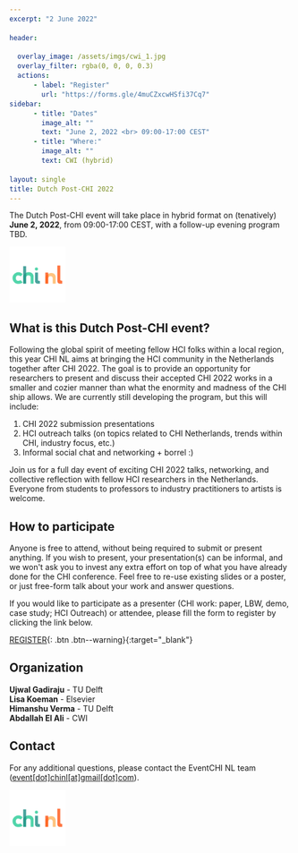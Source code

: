 ```yaml
---
excerpt: "2 June 2022"

header:

  overlay_image: /assets/imgs/cwi_1.jpg
  overlay_filter: rgba(0, 0, 0, 0.3)
  actions:
      - label: "Register"
        url: "https://forms.gle/4muCZxcwHSfi37Cq7"
sidebar:
      - title: "Dates"
        image_alt: ""
        text: "June 2, 2022 <br> 09:00-17:00 CEST"
      - title: "Where:"
        image_alt: ""
        text: CWI (hybrid)

layout: single
title: Dutch Post-CHI 2022
---
```


The Dutch Post-CHI event will take place in hybrid format on (tenatively) **June 2, 2022**, from 09:00-17:00 CEST, with a follow-up evening program TBD.

<a href="https://www.chinederland.nl/"><img src="./assets/imgs/chi_nl_logo.png" width="100"></a>

## What is this Dutch Post-CHI event?

Following the global spirit of meeting fellow HCI folks within a local region, this year CHI NL aims at bringing the HCI community in the Netherlands together after CHI 2022. The goal is to provide an opportunity for researchers to present and discuss their accepted CHI 2022 works in a smaller and cozier manner than what the enormity and madness of the CHI ship allows. We are currently still developing the program, but this will include:

1. CHI 2022 submission presentations
2. HCI outreach talks (on topics related to CHI Netherlands, trends within CHI, industry focus, etc.)
3. Informal social chat and networking + borrel :)

Join us for a full day event of exciting CHI 2022 talks, networking, and collective reflection with fellow HCI researchers in the Netherlands. Everyone from students to professors to industry practitioners to artists is welcome.


## How to participate

Anyone is free to attend, without being required to submit or present anything. If you wish to present, your presentation(s) can be informal, and we won't ask you to invest any extra effort on top of what you have already done for the CHI conference. Feel free to re-use existing slides or a poster, or just free-form talk about your work and answer questions.


If you would like to participate as a presenter (CHI work: paper, LBW, demo, case study; HCI Outreach) or attendee, please fill the form to register by clicking the link below.

<!-- Please register to help us organize an exciting (and fun) post-chi event! -->

[REGISTER](https://forms.gle/4muCZxcwHSfi37Cq7){: .btn .btn--warning}{:target="\_blank"}

## Organization

**Ujwal Gadiraju** - TU Delft <br>
**Lisa Koeman** - Elsevier <br>
**Himanshu Verma** - TU Delft <br>
**Abdallah El Ali** - CWI

## Contact

For any additional questions, please contact the EventCHI NL team ([event[dot]chinl[at]gmail[dot]com](mailto:event.chinl@gmail.com)).

<a href="https://www.chinederland.nl/"><img src="./assets/imgs/chi_nl_logo.png" width="100"></a>
